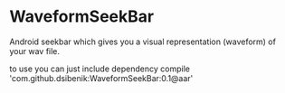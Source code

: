 WaveformSeekBar
===============

Android seekbar which gives you a visual representation (waveform) of your wav file.


to use you can just include dependency 
compile 'com.github.dsibenik:WaveformSeekBar:0.1@aar'
